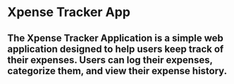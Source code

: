 # Xpense Tracker App
## The Xpense Tracker Application is a simple web application designed to help users keep track of their expenses. Users can log their expenses, categorize them, and view their expense history.
